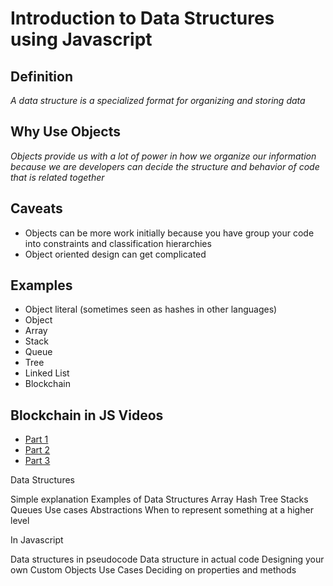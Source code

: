 # Introduction to Data Structures using Javascript

## Definition

_A data structure is a specialized format for organizing and storing data_

## Why Use Objects

_Objects provide us with a lot of power in how we organize our information because we are developers can decide the structure and behavior of code that is related together_

## Caveats

- Objects can be more work initially because you have group your code into constraints and classification hierarchies
- Object oriented design can get complicated

## Examples

- Object literal (sometimes seen as hashes in other languages)
- Object
- Array
- Stack
- Queue
- Tree
- Linked List
- Blockchain

## Blockchain in JS Videos

- [Part 1](https://www.youtube.com/watch?v=zVqczFZr124)
- [Part 2](https://www.youtube.com/watch?v=HneatE69814)
- [Part 3](https://www.youtube.com/watch?v=fRV6cGXVQ4I)

Data Structures


Simple explanation
Examples of Data Structures
Array
Hash
Tree
Stacks
Queues
Use cases
Abstractions
When to represent something at a higher level

In Javascript


Data structures in pseudocode
Data structure in actual code
Designing your own
Custom Objects
Use Cases
Deciding on properties and methods
